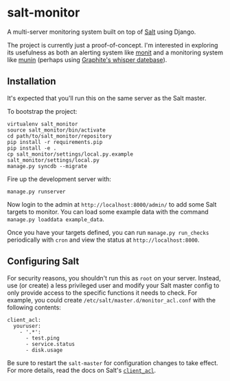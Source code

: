 # salt-monitor

A multi-server monitoring system built on top of [Salt](http://www.saltstack.org) using Django.

The project is currently just a proof-of-concept. I'm interested in exploring its usefulness as both an alerting system like [monit](http://mmonit.com/monit/) and a monitoring system like [munin](http://munin-monitoring.org/) (perhaps using [Graphite's whisper datebase](http://graphite.readthedocs.org/en/latest/whisper.html)). 

## Installation

It's expected that you'll run this on the same server as the Salt master.

To bootstrap the project:

    virtualenv salt_monitor
    source salt_monitor/bin/activate
    cd path/to/salt_monitor/repository
    pip install -r requirements.pip
    pip install -e .
    cp salt_monitor/settings/local.py.example salt_monitor/settings/local.py
    manage.py syncdb --migrate

Fire up the development server with:

    manage.py runserver

Now login to the admin at `http://localhost:8000/admin/` to add some Salt targets to monitor. You can load some example data with the command `manage.py loaddata example_data`.

Once you have your targets defined, you can run `manage.py run_checks` periodically with `cron` and view the status at `http://localhost:8000`.

## Configuring Salt

For security reasons, you shouldn't run this as `root` on your server. Instead, use (or create) a less privileged user and modify your Salt master config to only provide access to the specific functions it needs to check. For example, you could create `/etc/salt/master.d/monitor_acl.conf` with the following contents:

    client_acl:
      youruser:
        - '.*':
          - test.ping
          - service.status
          - disk.usage

Be sure to restart the `salt-master` for configuration changes to take effect. For more details, read the docs on Salt's [`client_acl`](http://docs.saltstack.com/ref/configuration/master.html#std:conf_master-client_acl).
